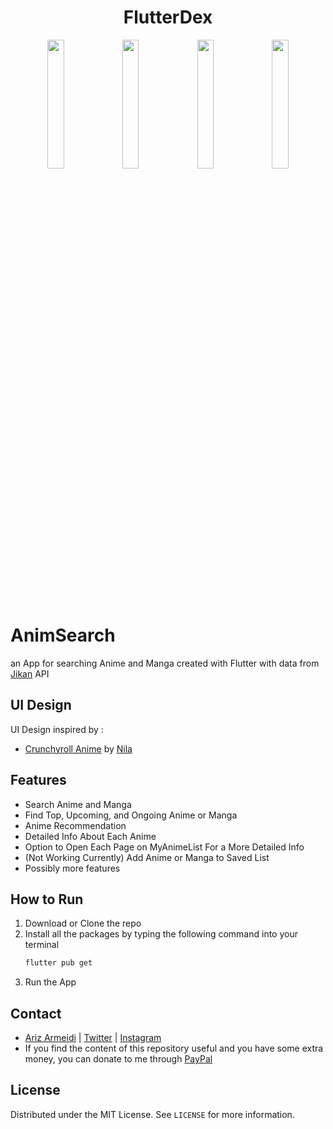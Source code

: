 
 <h1 align="center">FlutterDex</h1>

<p align="center">
<img src="https://user-images.githubusercontent.com/60814961/125910859-e08eda30-4712-4d21-baed-95171321cd0a.png" width="23%"></img> 
<img src="https://user-images.githubusercontent.com/60814961/125910908-92a55340-8546-4d53-b335-c7f865ed2dce.png" width="23%"></img> 
<img src="https://user-images.githubusercontent.com/60814961/125910912-6164f0c7-867e-4fa3-a50f-cc4769e5d29e.png" width="23%"></img>
<img src="https://user-images.githubusercontent.com/60814961/125910899-56a901c5-b3b2-4e96-a544-70c178663556.png" width="23%"></img> 
</p>


# AnimSearch

an App for searching Anime and Manga created with Flutter with data from [Jikan](https://jikan.docs.apiary.io/#) API

## UI Design
UI Design inspired by :
- [Crunchyroll Anime](https://dribbble.com/shots/11101504-Crunchyroll-Anime) by [Nila](https://dribbble.com/nilaa)


## Features

- Search Anime and Manga
- Find Top, Upcoming, and Ongoing Anime or Manga
- Anime Recommendation
- Detailed Info About Each Anime
- Option to Open Each Page on MyAnimeList For a More Detailed Info
- (Not Working Currently) Add Anime or Manga to Saved List
- Possibly more features


## How to Run

1. Download or Clone the repo
2. Install all the packages by typing the following command into your terminal
   ```sh
   flutter pub get
   ```
3. Run the App

## Contact

- [Ariz Armeidi](https://github.com/ArizArmeidi/) | [Twitter](https://twitter.com/ArizArmeidi) | [Instagram](https://www.instagram.com/ariz.armeidi/)
- If you find the content of this repository useful and you have some extra money, you can donate to me through [PayPal](https://www.paypal.com/paypalme/arizarmeidi)

## License
Distributed under the MIT License. See `LICENSE` for more information.

